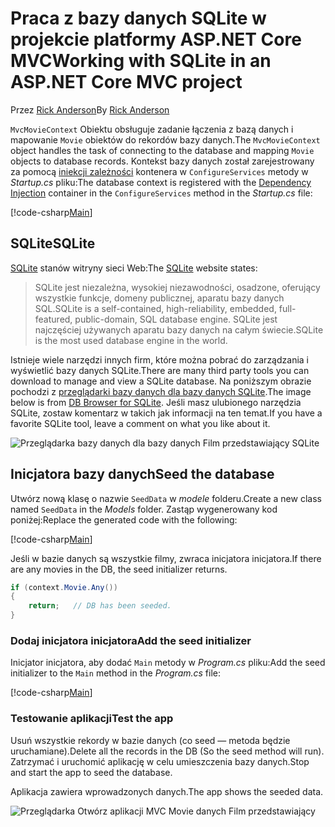 # <a name="working-with-sqlite-in-an-aspnet-core-mvc-project"></a><span data-ttu-id="6dd1f-101">Praca z bazy danych SQLite w projekcie platformy ASP.NET Core MVC</span><span class="sxs-lookup"><span data-stu-id="6dd1f-101">Working with SQLite in an ASP.NET Core MVC project</span></span>

<span data-ttu-id="6dd1f-102">Przez [Rick Anderson](https://twitter.com/RickAndMSFT)</span><span class="sxs-lookup"><span data-stu-id="6dd1f-102">By [Rick Anderson](https://twitter.com/RickAndMSFT)</span></span>

<span data-ttu-id="6dd1f-103">`MvcMovieContext` Obiektu obsługuje zadanie łączenia z bazą danych i mapowanie `Movie` obiektów do rekordów bazy danych.</span><span class="sxs-lookup"><span data-stu-id="6dd1f-103">The `MvcMovieContext` object handles the task of connecting to the database and mapping `Movie` objects to database records.</span></span> <span data-ttu-id="6dd1f-104">Kontekst bazy danych został zarejestrowany za pomocą [iniekcji zależności](xref:fundamentals/dependency-injection) kontenera w `ConfigureServices` metody w *Startup.cs* pliku:</span><span class="sxs-lookup"><span data-stu-id="6dd1f-104">The database context is registered with the [Dependency Injection](xref:fundamentals/dependency-injection) container in the `ConfigureServices` method in the *Startup.cs* file:</span></span>

[!code-csharp[Main](../../tutorials/first-mvc-app-xplat/start-mvc/sample/MvcMovie/Startup.cs?name=snippet2&highlight=6-8)]

## <a name="sqlite"></a><span data-ttu-id="6dd1f-105">SQLite</span><span class="sxs-lookup"><span data-stu-id="6dd1f-105">SQLite</span></span>

<span data-ttu-id="6dd1f-106">[SQLite](https://www.sqlite.org/) stanów witryny sieci Web:</span><span class="sxs-lookup"><span data-stu-id="6dd1f-106">The [SQLite](https://www.sqlite.org/) website states:</span></span>

> <span data-ttu-id="6dd1f-107">SQLite jest niezależna, wysokiej niezawodności, osadzone, oferujący wszystkie funkcje, domeny publicznej, aparatu bazy danych SQL.</span><span class="sxs-lookup"><span data-stu-id="6dd1f-107">SQLite is a self-contained, high-reliability, embedded, full-featured, public-domain, SQL database engine.</span></span> <span data-ttu-id="6dd1f-108">SQLite jest najczęściej używanych aparatu bazy danych na całym świecie.</span><span class="sxs-lookup"><span data-stu-id="6dd1f-108">SQLite is the most used database engine in the world.</span></span>

<span data-ttu-id="6dd1f-109">Istnieje wiele narzędzi innych firm, które można pobrać do zarządzania i wyświetlić bazy danych SQLite.</span><span class="sxs-lookup"><span data-stu-id="6dd1f-109">There are many third party tools you can download to manage and view a SQLite database.</span></span> <span data-ttu-id="6dd1f-110">Na poniższym obrazie pochodzi z [przeglądarki bazy danych dla bazy danych SQLite](http://sqlitebrowser.org/).</span><span class="sxs-lookup"><span data-stu-id="6dd1f-110">The image below is from [DB Browser for SQLite](http://sqlitebrowser.org/).</span></span> <span data-ttu-id="6dd1f-111">Jeśli masz ulubionego narzędzia SQLite, zostaw komentarz w takich jak informacji na ten temat.</span><span class="sxs-lookup"><span data-stu-id="6dd1f-111">If you have a favorite SQLite tool, leave a comment on what you like about it.</span></span>

![Przeglądarka bazy danych dla bazy danych Film przedstawiający SQLite](../../tutorials/first-mvc-app-xplat/working-with-sql/_static/dbb.png)

## <a name="seed-the-database"></a><span data-ttu-id="6dd1f-113">Inicjatora bazy danych</span><span class="sxs-lookup"><span data-stu-id="6dd1f-113">Seed the database</span></span>

<span data-ttu-id="6dd1f-114">Utwórz nową klasę o nazwie `SeedData` w *modele* folderu.</span><span class="sxs-lookup"><span data-stu-id="6dd1f-114">Create a new class named `SeedData` in the *Models* folder.</span></span> <span data-ttu-id="6dd1f-115">Zastąp wygenerowany kod poniżej:</span><span class="sxs-lookup"><span data-stu-id="6dd1f-115">Replace the generated code with the following:</span></span>

[!code-csharp[Main](../../tutorials/first-mvc-app/start-mvc/sample/MvcMovie/Models/SeedData.cs?name=snippet_1)]

<span data-ttu-id="6dd1f-116">Jeśli w bazie danych są wszystkie filmy, zwraca inicjatora inicjatora.</span><span class="sxs-lookup"><span data-stu-id="6dd1f-116">If there are any movies in the DB, the seed initializer returns.</span></span>

```csharp
if (context.Movie.Any())
{
    return;   // DB has been seeded.
}
```

<a name="si"></a>
### <a name="add-the-seed-initializer"></a><span data-ttu-id="6dd1f-117">Dodaj inicjatora inicjatora</span><span class="sxs-lookup"><span data-stu-id="6dd1f-117">Add the seed initializer</span></span>

<span data-ttu-id="6dd1f-118">Inicjator inicjatora, aby dodać `Main` metody w *Program.cs* pliku:</span><span class="sxs-lookup"><span data-stu-id="6dd1f-118">Add the seed initializer to the `Main` method in the *Program.cs* file:</span></span>

[!code-csharp[Main](../../tutorials/first-mvc-app/start-mvc/sample/MvcMovie/Program.cs?highlight=6,16-32)]

### <a name="test-the-app"></a><span data-ttu-id="6dd1f-119">Testowanie aplikacji</span><span class="sxs-lookup"><span data-stu-id="6dd1f-119">Test the app</span></span>

<span data-ttu-id="6dd1f-120">Usuń wszystkie rekordy w bazie danych (co seed — metoda będzie uruchamiane).</span><span class="sxs-lookup"><span data-stu-id="6dd1f-120">Delete all the records in the DB (So the seed method will run).</span></span> <span data-ttu-id="6dd1f-121">Zatrzymać i uruchomić aplikację w celu umieszczenia bazy danych.</span><span class="sxs-lookup"><span data-stu-id="6dd1f-121">Stop and start the app to seed the database.</span></span>
   
<span data-ttu-id="6dd1f-122">Aplikacja zawiera wprowadzonych danych.</span><span class="sxs-lookup"><span data-stu-id="6dd1f-122">The app shows the seeded data.</span></span>

![Przeglądarka Otwórz aplikacji MVC Movie danych Film przedstawiający](../../tutorials/first-mvc-app/working-with-sql/_static/m55.png)
